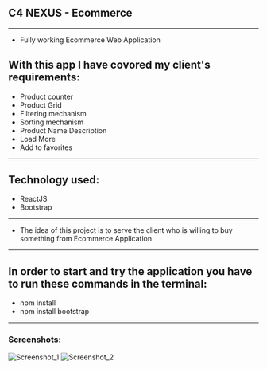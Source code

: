 ## C4 NEXUS - Ecommerce 
___

* Fully working Ecommerce Web Application

## With this app I have covored my client's requirements:
* Product counter
* Product Grid
* Filtering mechanism
* Sorting mechanism
* Product Name Description
* Load More
* Add to favorites
___

## Technology used:
* ReactJS
* Bootstrap

___
* The idea of this project is to serve the client who is willing to buy something from Ecommerce Application
___
## In order to start and try the application you have to run these commands in the terminal:
* npm install
* npm install bootstrap

___
### Screenshots:

![Screenshot_1](https://github.com/dimiturstefanow/Listify/assets/126346506/1aa3a3f5-aa66-43cb-b19c-cca54e106c18)
![Screenshot_2](https://github.com/dimiturstefanow/Listify/assets/126346506/f1291d66-d965-4dd7-9c46-503946d17110)






